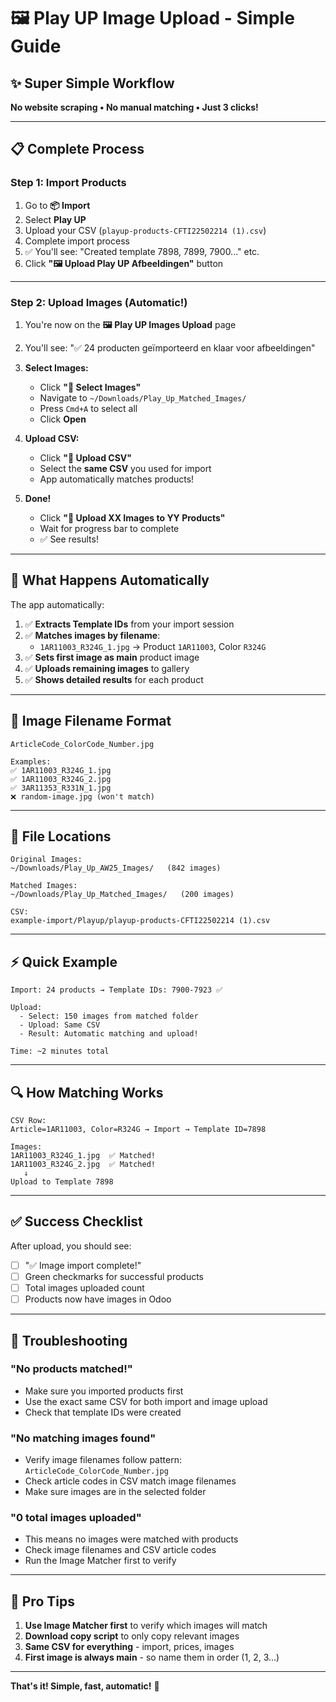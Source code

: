 # 🖼️ Play UP Image Upload - Simple Guide

## ✨ Super Simple Workflow

**No website scraping • No manual matching • Just 3 clicks!**

---

## 📋 Complete Process

### **Step 1: Import Products**

1. Go to **📦 Import**
2. Select **Play UP**
3. Upload your CSV (`playup-products-CFTI22502214 (1).csv`)
4. Complete import process
5. ✅ You'll see: "Created template 7898, 7899, 7900..." etc.
6. Click **"🖼️ Upload Play UP Afbeeldingen"** button

---

### **Step 2: Upload Images (Automatic!)**

1. You're now on the **🖼️ Play UP Images Upload** page
2. You'll see: "✅ 24 producten geïmporteerd en klaar voor afbeeldingen"

3. **Select Images:**
   - Click **"📁 Select Images"**
   - Navigate to `~/Downloads/Play_Up_Matched_Images/`
   - Press `Cmd+A` to select all
   - Click **Open**

4. **Upload CSV:**
   - Click **"📄 Upload CSV"**
   - Select the **same CSV** you used for import
   - App automatically matches products!

5. **Done!**
   - Click **"🚀 Upload XX Images to YY Products"**
   - Wait for progress bar to complete
   - ✅ See results!

---

## 🎯 What Happens Automatically

The app automatically:

1. ✅ **Extracts Template IDs** from your import session
2. ✅ **Matches images by filename**:
   - `1AR11003_R324G_1.jpg` → Product `1AR11003`, Color `R324G`
3. ✅ **Sets first image as main** product image
4. ✅ **Uploads remaining images** to gallery
5. ✅ **Shows detailed results** for each product

---

## 📸 Image Filename Format

```
ArticleCode_ColorCode_Number.jpg

Examples:
✅ 1AR11003_R324G_1.jpg
✅ 1AR11003_R324G_2.jpg
✅ 3AR11353_R331N_1.jpg
❌ random-image.jpg (won't match)
```

---

## 📂 File Locations

```
Original Images:
~/Downloads/Play_Up_AW25_Images/   (842 images)

Matched Images:
~/Downloads/Play_Up_Matched_Images/   (200 images)

CSV:
example-import/Playup/playup-products-CFTI22502214 (1).csv
```

---

## ⚡ Quick Example

```
Import: 24 products → Template IDs: 7900-7923 ✅

Upload:
  - Select: 150 images from matched folder
  - Upload: Same CSV
  - Result: Automatic matching and upload!

Time: ~2 minutes total
```

---

## 🔍 How Matching Works

```
CSV Row:
Article=1AR11003, Color=R324G → Import → Template ID=7898

Images:
1AR11003_R324G_1.jpg  ✅ Matched!
1AR11003_R324G_2.jpg  ✅ Matched!
   ↓
Upload to Template 7898
```

---

## ✅ Success Checklist

After upload, you should see:

- [ ] "✅ Image import complete!"
- [ ] Green checkmarks for successful products
- [ ] Total images uploaded count
- [ ] Products now have images in Odoo

---

## 🐛 Troubleshooting

### "No products matched!"
- Make sure you imported products first
- Use the exact same CSV for both import and image upload
- Check that template IDs were created

### "No matching images found"
- Verify image filenames follow pattern: `ArticleCode_ColorCode_Number.jpg`
- Check article codes in CSV match image filenames
- Make sure images are in the selected folder

### "0 total images uploaded"
- This means no images were matched with products
- Check image filenames and CSV article codes
- Run the Image Matcher first to verify

---

## 🚀 Pro Tips

1. **Use Image Matcher first** to verify which images will match
2. **Download copy script** to only copy relevant images
3. **Same CSV for everything** - import, prices, images
4. **First image is always main** - so name them in order (1, 2, 3...)

---

**That's it! Simple, fast, automatic!** 🎉

